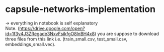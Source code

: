 # capsule-networks-implementation

-> everything in notebook is self explanatory  
Note. (https://drive.google.com/open?id=1f3y4J3ZRegade3NxvFsikfgO8lnBH4x8) you are suppose to download three files from this link i.e. (train_small.csv, test_small.csv, embeddings_small.vec). 

